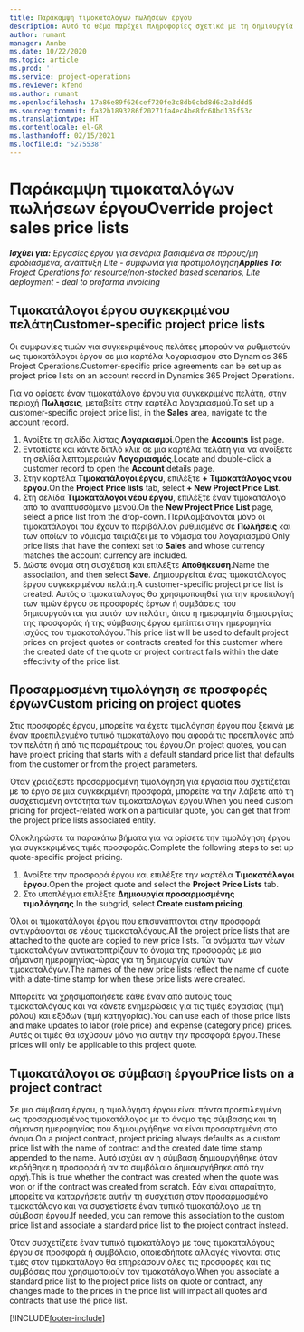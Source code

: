 ```yaml
---
title: Παράκαμψη τιμοκαταλόγων πωλήσεων έργου
description: Αυτό το θέμα παρέχει πληροφορίες σχετικά με τη δημιουργία προσαρμοσμένων τιμοκαταλόγων πωλήσεων.
author: rumant
manager: Annbe
ms.date: 10/22/2020
ms.topic: article
ms.prod: ''
ms.service: project-operations
ms.reviewer: kfend
ms.author: rumant
ms.openlocfilehash: 17a86e89f626cef720fe3c8db0cbd8d6a2a3ddd5
ms.sourcegitcommit: fa32b1893286f20271fa4ec4be8fc68bd135f53c
ms.translationtype: HT
ms.contentlocale: el-GR
ms.lasthandoff: 02/15/2021
ms.locfileid: "5275538"
---
```

# <a name="override-project-sales-price-lists"></a><span data-ttu-id="d43ca-103">Παράκαμψη τιμοκαταλόγων πωλήσεων έργου</span><span class="sxs-lookup"><span data-stu-id="d43ca-103">Override project sales price lists</span></span>

<span data-ttu-id="d43ca-104">_**Ισχύει για:** Εργασίες έργου για σενάρια βασισμένα σε πόρους/μη εφοδιασμένα, ανάπτυξη Lite - συμφωνία για προτιμολόγηση_</span><span class="sxs-lookup"><span data-stu-id="d43ca-104">_**Applies To:** Project Operations for resource/non-stocked based scenarios, Lite deployment - deal to proforma invoicing_</span></span>

## <a name="customer-specific-project-price-lists"></a><span data-ttu-id="d43ca-105">Τιμοκατάλογοι έργου συγκεκριμένου πελάτη</span><span class="sxs-lookup"><span data-stu-id="d43ca-105">Customer-specific project price lists</span></span>

<span data-ttu-id="d43ca-106">Οι συμφωνίες τιμών για συγκεκριμένους πελάτες μπορούν να ρυθμιστούν ως τιμοκατάλογοι έργου σε μια καρτέλα λογαριασμού στο Dynamics 365 Project Operations.</span><span class="sxs-lookup"><span data-stu-id="d43ca-106">Customer-specific price agreements can be set up as project price lists on an account record in Dynamics 365 Project Operations.</span></span>

<span data-ttu-id="d43ca-107">Για να ορίσετε έναν τιμοκατάλογο έργου για συγκεκριμένο πελάτη, στην περιοχή **Πωλήσεις**, μεταβείτε στην καρτέλα λογαριασμού.</span><span class="sxs-lookup"><span data-stu-id="d43ca-107">To set up a customer-specific project price list, in the **Sales** area, navigate to the account record.</span></span>

1. <span data-ttu-id="d43ca-108">Ανοίξτε τη σελίδα λίστας **Λογαριασμοί**.</span><span class="sxs-lookup"><span data-stu-id="d43ca-108">Open the **Accounts** list page.</span></span>
2. <span data-ttu-id="d43ca-109">Εντοπίστε και κάντε διπλό κλικ σε μια καρτέλα πελάτη για να ανοίξετε τη σελίδα λεπτομερειών **Λογαριασμός**.</span><span class="sxs-lookup"><span data-stu-id="d43ca-109">Locate and double-click a customer record to open the **Account** details page.</span></span>
3. <span data-ttu-id="d43ca-110">Στην καρτέλα **Τιμοκατάλογοι έργου**, επιλέξτε **+ Τιμοκατάλογος νέου έργου**.</span><span class="sxs-lookup"><span data-stu-id="d43ca-110">On the **Project Price lists** tab, select **+ New Project Price List**.</span></span>
4. <span data-ttu-id="d43ca-111">Στη σελίδα **Τιμοκατάλογοι νέου έργου**, επιλέξτε έναν τιμοκατάλογο από το αναπτυσσόμενο μενού.</span><span class="sxs-lookup"><span data-stu-id="d43ca-111">On the **New Project Price List** page, select a price list from the drop-down.</span></span> <span data-ttu-id="d43ca-112">Περιλαμβάνονται μόνο οι τιμοκατάλογοι που έχουν το περιβάλλον ρυθμισμένο σε **Πωλήσεις** και των οποίων το νόμισμα ταιριάζει με το νόμισμα του λογαριασμού.</span><span class="sxs-lookup"><span data-stu-id="d43ca-112">Only price lists that have the context set to **Sales** and whose currency matches the account currency are included.</span></span>
5. <span data-ttu-id="d43ca-113">Δώστε όνομα στη συσχέτιση και επιλέξτε **Αποθήκευση**.</span><span class="sxs-lookup"><span data-stu-id="d43ca-113">Name the association, and then select **Save**.</span></span> <span data-ttu-id="d43ca-114">Δημιουργείται ένας τιμοκατάλογος έργου συγκεκριμένου πελάτη.</span><span class="sxs-lookup"><span data-stu-id="d43ca-114">A customer-specific project price list is created.</span></span> <span data-ttu-id="d43ca-115">Αυτός ο τιμοκατάλογος θα χρησιμοποιηθεί για την προεπιλογή των τιμών έργου σε προσφορές έργων ή συμβάσεις που δημιουργούνται για αυτόν τον πελάτη, όπου η ημερομηνία δημιουργίας της προσφοράς ή της σύμβασης έργου εμπίπτει στην ημερομηνία ισχύος του τιμοκαταλόγου.</span><span class="sxs-lookup"><span data-stu-id="d43ca-115">This price list will be used to default project prices on project quotes or contracts created for this customer where the created date of the quote or project contract falls within the date effectivity of the price list.</span></span>

## <a name="custom-pricing-on-project-quotes"></a><span data-ttu-id="d43ca-116">Προσαρμοσμένη τιμολόγηση σε προσφορές έργων</span><span class="sxs-lookup"><span data-stu-id="d43ca-116">Custom pricing on project quotes</span></span>

<span data-ttu-id="d43ca-117">Στις προσφορές έργου, μπορείτε να έχετε τιμολόγηση έργου που ξεκινά με έναν προεπιλεγμένο τυπικό τιμοκατάλογο που αφορά τις προεπιλογές από τον πελάτη ή από τις παραμέτρους του έργου.</span><span class="sxs-lookup"><span data-stu-id="d43ca-117">On project quotes, you can have project pricing that starts with a default standard price list that defaults from the customer or from the project parameters.</span></span>

<span data-ttu-id="d43ca-118">Όταν χρειάζεστε προσαρμοσμένη τιμολόγηση για εργασία που σχετίζεται με το έργο σε μια συγκεκριμένη προσφορά, μπορείτε να την λάβετε από τη συσχετισμένη οντότητα των τιμοκαταλόγων έργου.</span><span class="sxs-lookup"><span data-stu-id="d43ca-118">When you need custom pricing for project-related work on a particular quote, you can get that from the project price lists associated entity.</span></span>

<span data-ttu-id="d43ca-119">Ολοκληρώστε τα παρακάτω βήματα για να ορίσετε την τιμολόγηση έργου για συγκεκριμένες τιμές προσφοράς.</span><span class="sxs-lookup"><span data-stu-id="d43ca-119">Complete the following steps to set up quote-specific project pricing.</span></span>

1. <span data-ttu-id="d43ca-120">Ανοίξτε την προσφορά έργου και επιλέξτε την καρτέλα **Τιμοκατάλογοι έργου**.</span><span class="sxs-lookup"><span data-stu-id="d43ca-120">Open the project quote and select the **Project Price Lists** tab.</span></span>
2. <span data-ttu-id="d43ca-121">Στο υποπλέγμα επιλέξτε **Δημιουργία προσαρμοσμένης τιμολόγησης**.</span><span class="sxs-lookup"><span data-stu-id="d43ca-121">In the subgrid, select **Create custom pricing**.</span></span>

<span data-ttu-id="d43ca-122">Όλοι οι τιμοκατάλογοι έργου που επισυνάπτονται στην προσφορά αντιγράφονται σε νέους τιμοκαταλόγους.</span><span class="sxs-lookup"><span data-stu-id="d43ca-122">All the project price lists that are attached to the quote are copied to new price lists.</span></span> <span data-ttu-id="d43ca-123">Τα ονόματα των νέων τιμοκαταλόγων αντικατοπτρίζουν το όνομα της προσφοράς με μια σήμανση ημερομηνίας-ώρας για τη δημιουργία αυτών των τιμοκαταλόγων.</span><span class="sxs-lookup"><span data-stu-id="d43ca-123">The names of the new price lists reflect the name of quote with a date-time stamp for when these price lists were created.</span></span>

<span data-ttu-id="d43ca-124">Μπορείτε να χρησιμοποιήσετε κάθε έναν από αυτούς τους τιμοκαταλόγους και να κάνετε ενημερώσεις για τις τιμές εργασίας (τιμή ρόλου) και εξόδων (τιμή κατηγορίας).</span><span class="sxs-lookup"><span data-stu-id="d43ca-124">You can use each of those price lists and make updates to labor (role price) and expense (category price) prices.</span></span> <span data-ttu-id="d43ca-125">Αυτές οι τιμές θα ισχύσουν μόνο για αυτήν την προσφορά έργου.</span><span class="sxs-lookup"><span data-stu-id="d43ca-125">These prices will only be applicable to this project quote.</span></span>

## <a name="price-lists-on-a-project-contract"></a><span data-ttu-id="d43ca-126">Τιμοκατάλογοι σε σύμβαση έργου</span><span class="sxs-lookup"><span data-stu-id="d43ca-126">Price lists on a project contract</span></span>

<span data-ttu-id="d43ca-127">Σε μια σύμβαση έργου, η τιμολόγηση έργου είναι πάντα προεπιλεγμένη ως προσαρμοσμένος τιμοκατάλογος με το όνομα της σύμβασης και τη σήμανση ημερομηνίας που δημιουργήθηκε να είναι προσαρτημένη στο όνομα.</span><span class="sxs-lookup"><span data-stu-id="d43ca-127">On a project contract, project pricing always defaults as a custom price list with the name of contract and the created date time stamp appended to the name.</span></span> <span data-ttu-id="d43ca-128">Αυτό ισχύει αν η σύμβαση δημιουργήθηκε όταν κερδήθηκε η προσφορά ή αν το συμβόλαιο δημιουργήθηκε από την αρχή.</span><span class="sxs-lookup"><span data-stu-id="d43ca-128">This is true whether the contract was created when the quote was won or if the contract was created from scratch.</span></span> <span data-ttu-id="d43ca-129">Εάν είναι απαραίτητο, μπορείτε να καταργήσετε αυτήν τη συσχέτιση στον προσαρμοσμένο τιμοκατάλογο και να συσχετίσετε έναν τυπικό τιμοκατάλογο με τη σύμβαση έργου.</span><span class="sxs-lookup"><span data-stu-id="d43ca-129">If needed, you can remove this association to the custom price list and associate a standard price list to the project contract instead.</span></span>

<span data-ttu-id="d43ca-130">Όταν συσχετίζετε έναν τυπικό τιμοκατάλογο με τους τιμοκαταλόγους έργου σε προσφορά ή συμβόλαιο, οποιεσδήποτε αλλαγές γίνονται στις τιμές στον τιμοκατάλογο θα επηρεάσουν όλες τις προσφορές και τις συμβάσεις που χρησιμοποιούν τον τιμοκατάλογο.</span><span class="sxs-lookup"><span data-stu-id="d43ca-130">When you associate a standard price list to the project price lists on quote or contract, any changes made to the prices in the price list will impact all quotes and contracts that use the price list.</span></span>


[!INCLUDE[footer-include](../includes/footer-banner.md)]